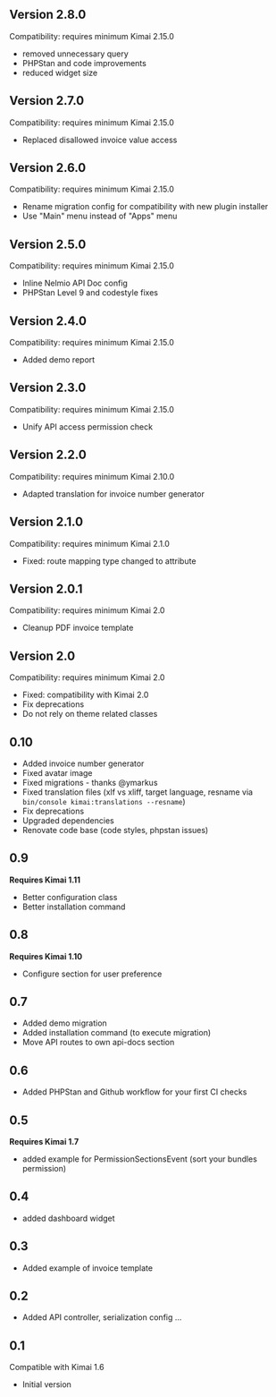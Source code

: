 ## Version 2.8.0

Compatibility: requires minimum Kimai 2.15.0

- removed unnecessary query
- PHPStan and code improvements
- reduced widget size

## Version 2.7.0

Compatibility: requires minimum Kimai 2.15.0

- Replaced disallowed invoice value access

## Version 2.6.0

Compatibility: requires minimum Kimai 2.15.0

- Rename migration config for compatibility with new plugin installer
- Use "Main" menu instead of "Apps" menu

## Version 2.5.0

Compatibility: requires minimum Kimai 2.15.0

- Inline Nelmio API Doc config 
- PHPStan Level 9 and codestyle fixes

## Version 2.4.0

Compatibility: requires minimum Kimai 2.15.0

- Added demo report

## Version 2.3.0

Compatibility: requires minimum Kimai 2.15.0

- Unify API access permission check

## Version 2.2.0

Compatibility: requires minimum Kimai 2.10.0

- Adapted translation for invoice number generator

## Version 2.1.0

Compatibility: requires minimum Kimai 2.1.0

- Fixed: route mapping type changed to attribute

## Version 2.0.1

Compatibility: requires minimum Kimai 2.0

- Cleanup PDF invoice template

## Version 2.0

Compatibility: requires minimum Kimai 2.0

- Fixed: compatibility with Kimai 2.0
- Fix deprecations
- Do not rely on theme related classes

## 0.10

- Added invoice number generator
- Fixed avatar image 
- Fixed migrations - thanks @ymarkus
- Fixed translation files (xlf vs xliff, target language, resname via `bin/console kimai:translations --resname`)
- Fix deprecations
- Upgraded dependencies
- Renovate code base (code styles, phpstan issues)

## 0.9

**Requires Kimai 1.11**

- Better configuration class
- Better installation command

## 0.8

**Requires Kimai 1.10**

- Configure section for user preference

## 0.7

- Added demo migration
- Added installation command (to execute migration)
- Move API routes to own api-docs section

## 0.6

- Added PHPStan and Github workflow for your first CI checks

## 0.5
 
**Requires Kimai 1.7**

- added example for PermissionSectionsEvent (sort your bundles permission)

## 0.4 

- added dashboard widget

## 0.3 

- Added example of invoice template

## 0.2

- Added API controller, serialization config ...
 
## 0.1 

Compatible with Kimai 1.6

- Initial version
  
